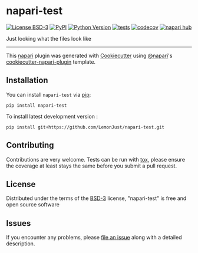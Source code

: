 # napari-test

[![License BSD-3](https://img.shields.io/pypi/l/napari-test.svg?color=green)](https://github.com/LemonJust/napari-test/raw/main/LICENSE)
[![PyPI](https://img.shields.io/pypi/v/napari-test.svg?color=green)](https://pypi.org/project/napari-test)
[![Python Version](https://img.shields.io/pypi/pyversions/napari-test.svg?color=green)](https://python.org)
[![tests](https://github.com/LemonJust/napari-test/workflows/tests/badge.svg)](https://github.com/LemonJust/napari-test/actions)
[![codecov](https://codecov.io/gh/LemonJust/napari-test/branch/main/graph/badge.svg)](https://codecov.io/gh/LemonJust/napari-test)
[![napari hub](https://img.shields.io/endpoint?url=https://api.napari-hub.org/shields/napari-test)](https://napari-hub.org/plugins/napari-test)

Just looking what the files look like

----------------------------------

This [napari] plugin was generated with [Cookiecutter] using [@napari]'s [cookiecutter-napari-plugin] template.

<!--
Don't miss the full getting started guide to set up your new package:
https://github.com/napari/cookiecutter-napari-plugin#getting-started

and review the napari docs for plugin developers:
https://napari.org/stable/plugins/index.html
-->

## Installation

You can install `napari-test` via [pip]:

    pip install napari-test



To install latest development version :

    pip install git+https://github.com/LemonJust/napari-test.git


## Contributing

Contributions are very welcome. Tests can be run with [tox], please ensure
the coverage at least stays the same before you submit a pull request.

## License

Distributed under the terms of the [BSD-3] license,
"napari-test" is free and open source software

## Issues

If you encounter any problems, please [file an issue] along with a detailed description.

[napari]: https://github.com/napari/napari
[Cookiecutter]: https://github.com/audreyr/cookiecutter
[@napari]: https://github.com/napari
[MIT]: http://opensource.org/licenses/MIT
[BSD-3]: http://opensource.org/licenses/BSD-3-Clause
[GNU GPL v3.0]: http://www.gnu.org/licenses/gpl-3.0.txt
[GNU LGPL v3.0]: http://www.gnu.org/licenses/lgpl-3.0.txt
[Apache Software License 2.0]: http://www.apache.org/licenses/LICENSE-2.0
[Mozilla Public License 2.0]: https://www.mozilla.org/media/MPL/2.0/index.txt
[cookiecutter-napari-plugin]: https://github.com/napari/cookiecutter-napari-plugin

[file an issue]: https://github.com/LemonJust/napari-test/issues

[napari]: https://github.com/napari/napari
[tox]: https://tox.readthedocs.io/en/latest/
[pip]: https://pypi.org/project/pip/
[PyPI]: https://pypi.org/
